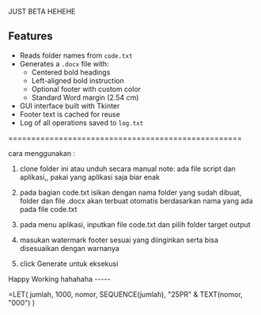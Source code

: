 JUST BETA HEHEHE
## Features
- Reads folder names from `code.txt`
- Generates a `.docx` file with:
  - Centered bold headings
  - Left-aligned bold instruction
  - Optional footer with custom color
  - Standard Word margin (2.54 cm)
- GUI interface built with Tkinter
- Footer text is cached for reuse
- Log of all operations saved to `log.txt`

===================================================

cara menggunakan :
1. clone folder ini atau unduh secara manual 
    note: ada file script dan aplikasi,, pakai yang aplikasi saja biar enak

2. pada bagian code.txt isikan dengan nama folder yang sudah dibuat, folder dan file .docx akan terbuat otomatis berdasarkan nama yang ada pada file code.txt

3. pada menu aplikasi, inputkan file code.txt dan pilih folder target output

4. masukan watermark footer sesuai yang diinginkan serta bisa disesuaikan dengan warnanya

5. click Generate untuk eksekusi

Happy Working hahahaha -----

=LET(
    jumlah, 1000,
    nomor, SEQUENCE(jumlah),
    "25PR" & TEXT(nomor, "000")
)

